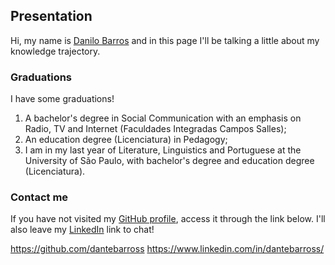 ## Presentation
Hi, my name is [Danilo Barros](https://github.com/dantebarross) and in this page I'll be talking a little about my knowledge trajectory.

### Graduations
I have some graduations!
1. A bachelor's degree in Social Communication with an emphasis on Radio, TV and Internet (Faculdades Integradas Campos Salles);
2. An education degree (Licenciatura) in Pedagogy;
3. I am in my last year of Literature, Linguistics and Portuguese at the University of São Paulo, with bachelor's degree and education degree (Licenciatura).

### Contact me
If you have not visited my [GitHub profile](https://github.com/dantebarross), access it through the link below. I'll also leave my [LinkedIn](https://www.linkedin.com/in/dantebarross/) link to chat!

<https://github.com/dantebarross>
<https://www.linkedin.com/in/dantebarross/>
